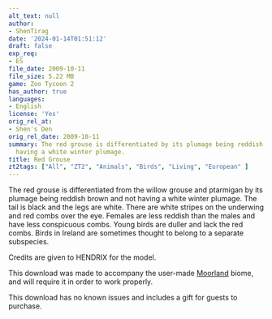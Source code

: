 ```yaml
---
alt_text: null
author:
- ShenTirag
date: '2024-01-14T01:51:12'
draft: false
exp_req:
- ES
file_date: 2009-10-11
file_size: 5.22 MB
game: Zoo Tycoon 2
has_author: true
languages:
- English
license: 'Yes'
orig_rel_at:
- Shen's Den
orig_rel_date: 2009-10-11
summary: The red grouse is differentiated by its plumage being reddish brown and not
  having a white winter plumage.
title: Red Grouse
zt2tags: ["All", "ZT2", "Animals", "Birds", "Living", "European" ]
---
```

The red grouse is differentiated from the willow grouse and ptarmigan by its plumage being reddish brown and not having a white winter plumage. The tail is black and the legs are white. There are white stripes on the underwing and red combs over the eye. Females are less reddish than the males and have less conspicuous combs. Young birds are duller and lack the red combs. Birds in Ireland are sometimes thought to belong to a separate subspecies.

Credits are given to HENDRIX for the model.

This download was made to accompany the user-made [Moorland](<https://www.zooberry.org/mods/zt2/biomes/moorland/>) biome, and will require it in order to work properly.

This download has no known issues and includes a gift for guests to purchase.